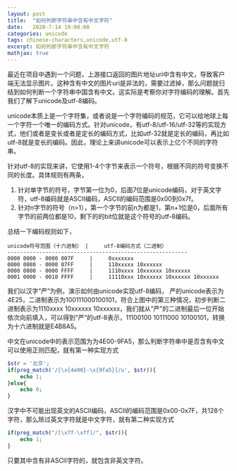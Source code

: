 ```yaml
---
layout: post
title:  "如何判断字符串中含有中文字符"
date:   2020-7-14 19:00:00
categories: unicode
tags: chinese-characters,unicode,utf-8
excerpt: 如何判断字符串中含有中文字符
mathjax: true
---
```


最近在项目中遇到一个问题，上游接口返回的图片地址uri中含有中文，导致客户端无法显示图片。这种含有中文的图片uri是非法的，需要过滤掉，那么问题就归结到如何判断一个字符串中国含有中文。这实际是考察你对字符编码的理解。首先我们了解下unicode及utf-8编码。

unicode本质上是一个字符集，或者说是一个字符编码的规范，它可以给地球上每一个字符一个唯一的编码方式。针对unicode，有utf-8/utf-16/utf-32等的实现方式，他们或者是变长或者是定长的编码方式，比如utf-32就是定长的编码，再比如utf-8就是变长的编码。因此，理论上来讲unicode可以表示上亿个不同的字符串。

针对utf-8的实现来讲，它使用1-4个字节来表示一个符号，根据不同的符号变换不同的长度。具体规则有两条，

1. 针对单字节的符号，字节第一位为0，后面7位是unicode编码，对于英文字符，utf-8编码就是ASCII编码，ASCII的编码范围是0x00到0x7f。
2. 针对n字节的符号（n>1），第一个字节的前n为都是1，第n+1位是0，后面所有字节的前两位都是10，剩下的的bit位就是这个符号的utf-8编码。

总结一下编码规则如下，
```shell
unicode符号范围（十六进制） |     utf-8编码方式（二进制）
---------------------------------------------------------
0000 0000 - 0000 007F     |     0xxxxxxx
0000 0080 - 0000 07FF     |     110xxxxx 10xxxxxx
0000 0800 - 0000 FFFF     |     1110xxxx 10xxxxxx 10xxxxxx
0001 0000 - 0010 FFFF     |     11110xxx 10xxxxxx 10xxxxxx 10xxxxxx
```

我们以汉字“严”为例，演示如何由unicode实现utf-8编码，
严的unicode表示为4E25，二进制表示为100111000100101，符合上图中的第三种情况，初步判断二进制表示为1110xxxx 10xxxxxx 10xxxxxx，我们就从“严”的二进制最后一位开始依次向前填入，可以得到“严”的utf-8表示，11100100 10111000 10100101，转换为十六进制就是E4B8A5。

中文在unicode中的表示范围为为4E00-9FA5，那么判断字符串中是否含有中文可以使用正则匹配，就有第一种实现方式
```php
$str = '北京';
if(preg_match('/[\x{4e00}-\x{9fa5}]/u', $str)){
    echo 1;
}else{
    echo 0;
}
```
汉字中不可能出现英文的ASCII编码，ASCII的编码范围是0x00-0x7F，共128个字符，那么除过英文字符就是中文字符，就有第二种实现方式
```php
if(preg_match("/[\x7f-\xff]/", $str)){
    echo 1;
}
```
只要其中含有非ASCII字符的，就包含非英文字符。